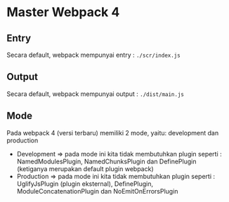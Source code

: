 # Master Webpack 4

## Entry
Secara default, webpack mempunyai entry : `./scr/index.js`

## Output 
Secara default, webpack mempunyai output : `./dist/main.js`

## Mode
Pada webpack 4 (versi terbaru) memiliki 2 mode, yaitu: development dan production

- Development => pada mode ini kita tidak membutuhkan plugin seperti : NamedModulesPlugin, NamedChunksPlugin dan  DefinePlugin (ketiganya merupakan default plugin webpack)
- Production => pada mode ini kita tidak membutuhkan plugin seperti : UglifyJsPlugin (plugin eksternal), DefinePlugin, ModuleConcatenationPlugin dan NoEmitOnErrorsPlugin
